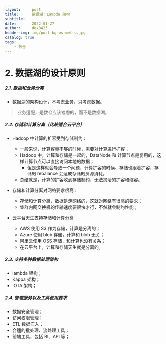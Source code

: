 ```yaml
---
layout:     post
title:      数据湖：Lambda 架构
subtitle:   
date:       2022-01-27
author:     dex0423
header-img: img/post-bg-os-metro.jpg
catalog: true
tags:
    - 数仓
---
```




# 2. 数据湖的设计原则

##### 2.1. 数据和业务分离

- 数据湖的架构设计，不考虑业务，只考虑数据。

>业务适配，是数仓应该考虑的，而不是数据湖。

##### 2.2. 存储和计算分离（比较适合云平台）

- Hadoop 中计算的扩容受到存储制约：
  - 一般来说，计算容量不够的时候，需要对计算进行扩容；
  - Hadoop 中，计算和存储是一起的，DataNode 和 计算节点是复用的，这样计算节点可以直接访问本地的数据；
    - 但是这样就会导致一个问题，计算扩容的时候、存储也跟着扩容，存储的 rebalance 会造成存储的资源消耗。
  - 总结就是，计算的扩容收到存储制约，无法灵活的扩容和缩容。

- 存储和计算分离对网络要求很高：
  - 存储和计算分离，数据是走网络的，这就对网络有很高的要求；
  - 集群内网交换机的传输速度要很快才行，不然就会制约性能；

- 云平台天生支持存储和计算分离
  - AWS 使用 S3 作为存储，计算是分离的；
  - Azure 使用 blob 存储，计算和 blob 无关；
  - 阿里云使用 OSS 存储，和计算也没有关系；
  - 在云平台上，计算和存储天生就是分离的。

##### 2.3. 支持多种数据处理架构

- lambda 架构；
- Kappa 架构；
- IOTA 架构；

##### 2.4. 管理服务以及工具使用要求

- 数据安全管理；
- 访问权限管理；
- ETL 数据汇入；
- 合适的批处理、流处理工具；
- 前端工具，包括 BI、API 等；


